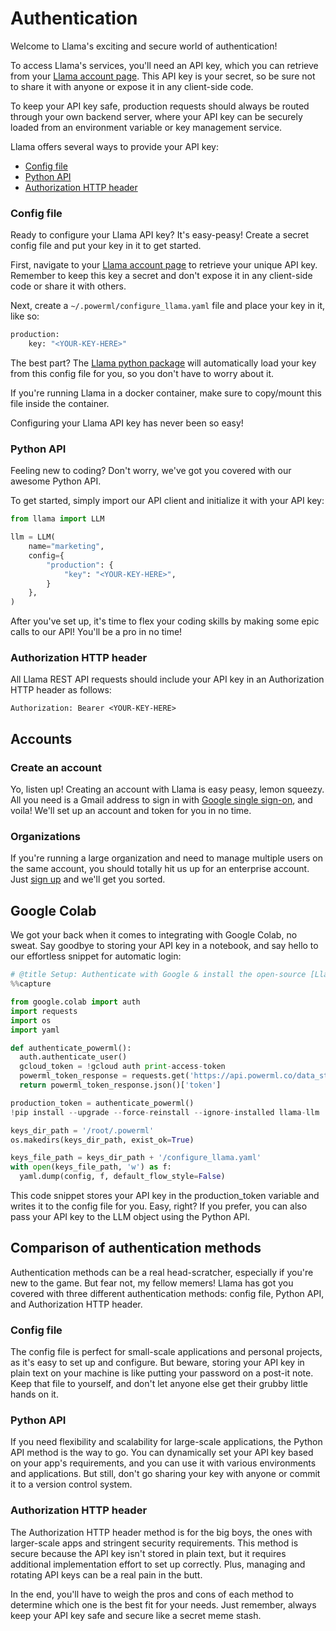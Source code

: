 # Authentication

Welcome to Llama's exciting and secure world of authentication!

To access Llama's services, you'll need an API key, which you can retrieve from your [Llama account page](https://app.lamini.ai). This API key is your secret, so be sure not to share it with anyone or expose it in any client-side code.

To keep your API key safe, production requests should always be routed through your own backend server, where your API key can be securely loaded from an environment variable or key management service.

Llama offers several ways to provide your API key:

 * [Config file](#config-file)
 * [Python API](#python-api)
 * [Authorization HTTP header](#authorization-http-header)

### Config file

Ready to configure your Llama API key? It's easy-peasy! Create a secret config file and put your key in it to get started.

First, navigate to your [Llama account page](https://app.lamini.ai) to retrieve your unique API key. Remember to keep this key a secret and don't expose it in any client-side code or share it with others.

Next, create a `~/.powerml/configure_llama.yaml` file and place your key in it, like so:

```sh
production:
    key: "<YOUR-KEY-HERE>"
```

The best part? The [Llama python package](https://pypi.org/project/llama-llm) will automatically load your key from this config file for you, so you don't have to worry about it.

If you're running Llama in a docker container, make sure to copy/mount this file inside the container.

Configuring your Llama API key has never been so easy!

### Python API

Feeling new to coding? Don't worry, we've got you covered with our awesome Python API.

To get started, simply import our API client and initialize it with your API key:

```python
from llama import LLM

llm = LLM(
    name="marketing",
    config={
        "production": {
            "key": "<YOUR-KEY-HERE>",
        }
    },
)
```

After you've set up, it's time to flex your coding skills by making some epic calls to our API! You'll be a pro in no time!

### Authorization HTTP header

All Llama REST API requests should include your API key in an Authorization HTTP header as follows:

```
Authorization: Bearer <YOUR-KEY-HERE>
```

## Accounts

### Create an account

Yo, listen up! Creating an account with Llama is easy peasy, lemon squeezy. All you need is a Gmail address to sign in with [Google single sign-on](https://app.lamini.co), and voila! We'll set up an account and token for you in no time.

### Organizations

If you're running a large organization and need to manage multiple users on the same account, you should totally hit us up for an enterprise account. Just [sign up](https://lamini.ai/contact) and we'll get you sorted.

## Google Colab

We got your back when it comes to integrating with Google Colab, no sweat. Say goodbye to storing your API key in a notebook, and say hello to our effortless snippet for automatic login:

```python
# @title Setup: Authenticate with Google & install the open-source [Llama library](https://pypi.org/project/llama-llm) to use LLMs easily
%%capture

from google.colab import auth
import requests
import os
import yaml

def authenticate_powerml():
  auth.authenticate_user()
  gcloud_token = !gcloud auth print-access-token
  powerml_token_response = requests.get('https://api.powerml.co/data_studio/auth/verify_gcloud_token?token=' + gcloud_token[0])
  return powerml_token_response.json()['token']

production_token = authenticate_powerml()
!pip install --upgrade --force-reinstall --ignore-installed llama-llm

keys_dir_path = '/root/.powerml'
os.makedirs(keys_dir_path, exist_ok=True)

keys_file_path = keys_dir_path + '/configure_llama.yaml'
with open(keys_file_path, 'w') as f:
  yaml.dump(config, f, default_flow_style=False)
```

This code snippet stores your API key in the production_token variable and writes it to the config file for you. Easy, right? If you prefer, you can also pass your API key to the LLM object using the Python API.

## Comparison of authentication methods

Authentication methods can be a real head-scratcher, especially if you're new to the game. But fear not, my fellow memers! Llama has got you covered with three different authentication methods: config file, Python API, and Authorization HTTP header.

### Config file

The config file is perfect for small-scale applications and personal projects, as it's easy to set up and configure. But beware, storing your API key in plain text on your machine is like putting your password on a post-it note. Keep that file to yourself, and don't let anyone else get their grubby little hands on it.

### Python API

If you need flexibility and scalability for large-scale applications, the Python API method is the way to go. You can dynamically set your API key based on your app's requirements, and you can use it with various environments and applications. But still, don't go sharing your key with anyone or commit it to a version control system.

### Authorization HTTP header

The Authorization HTTP header method is for the big boys, the ones with larger-scale apps and stringent security requirements. This method is secure because the API key isn't stored in plain text, but it requires additional implementation effort to set up correctly. Plus, managing and rotating API keys can be a real pain in the butt.

In the end, you'll have to weigh the pros and cons of each method to determine which one is the best fit for your needs. Just remember, always keep your API key safe and secure like a secret meme stash.

